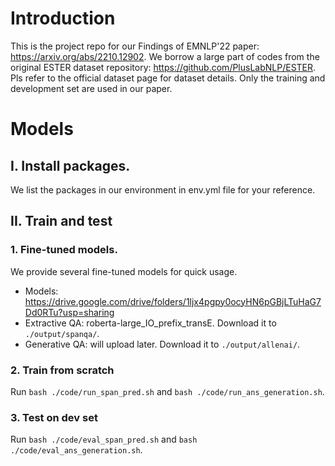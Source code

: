 # Introduction
This is the project repo for our Findings of EMNLP'22 paper: https://arxiv.org/abs/2210.12902. We borrow a large part of codes from the original ESTER dataset repository: https://github.com/PlusLabNLP/ESTER. Pls refer to the official dataset page for dataset details. Only the training and development set are used in our paper.

# Models
## I. Install packages. 
We list the packages in our environment in env.yml file for your reference.

## II. Train and test
### 1. Fine-tuned models.
We provide several fine-tuned models for quick usage.
- Models: https://drive.google.com/drive/folders/1ljx4pgpy0ocyHN6pGBjLTuHaG7Dd0RTu?usp=sharing
- Extractive QA: roberta-large_IO_prefix_transE. Download it to `./output/spanqa/`.
- Generative QA: will upload later. Download it to `./output/allenai/`.

### 2. Train from scratch 
Run `bash ./code/run_span_pred.sh` and `bash ./code/run_ans_generation.sh`.

### 3. Test on dev set
Run `bash ./code/eval_span_pred.sh` and `bash ./code/eval_ans_generation.sh`.
